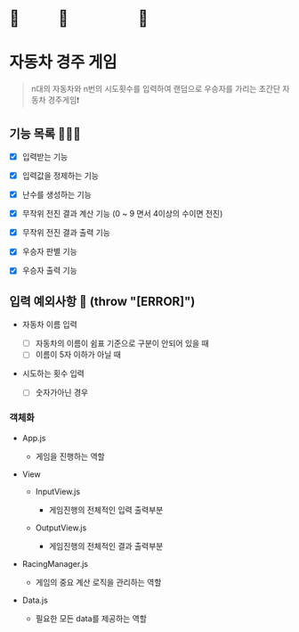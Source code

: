# 🚙 　　 🚕 　　　　 🚗

# 자동차 경주 게임

> n대의 자동차와 n번의 시도횟수를 입력하여 랜덤으로 우승자를 가리는 초간단 자동차 경주게임❗️

## 기능 목록 🧑🏻‍💻

- [x] 입력받는 기능

- [x] 입력값을 정제하는 기능

- [x] 난수를 생성하는 기능

- [x] 무작위 전진 결과 계산 기능 (0 ~ 9 면서 4이상의 수이면 전진)

- [x] 무작위 전진 결과 출력 기능

- [x] 우승자 판별 기능

- [x] 우승자 출력 기능

## 입력 예외사항 🚨 (throw "[ERROR]")

- 자동차 이름 입력

  - [ ] 자동차의 이름이 쉼표 기준으로 구분이 안되어 있을 때
  - [ ] 이름이 5자 이하가 아닐 때

- 시도하는 횟수 입력
  - [ ] 숫자가아닌 경우

### 객체화

- App.js

  - 게임을 진행하는 역할

- View

  - InputView.js

    - 게임진행의 전체적인 입력 출력부분

  - OutputView.js
    - 게임진행의 전체적인 결과 출력부분

- RacingManager.js

  - 게임의 중요 계산 로직을 관리하는 역할

- Data.js
  - 필요한 모든 data를 제공하는 역할

